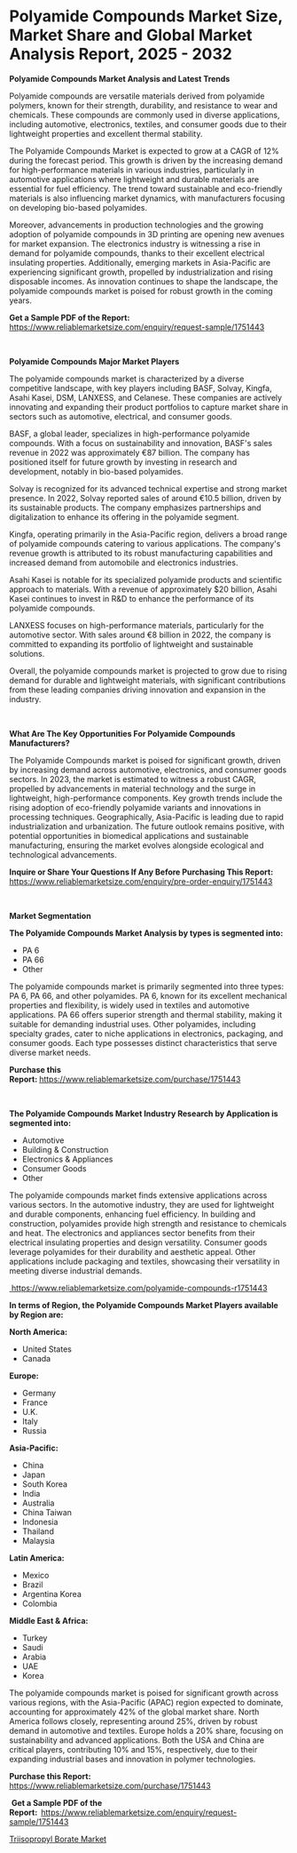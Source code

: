 <p><h1>Polyamide Compounds Market Size, Market Share and Global Market Analysis Report, 2025 - 2032</h1></p><p><strong>Polyamide Compounds Market Analysis and Latest Trends</strong></p>
<p><p>Polyamide compounds are versatile materials derived from polyamide polymers, known for their strength, durability, and resistance to wear and chemicals. These compounds are commonly used in diverse applications, including automotive, electronics, textiles, and consumer goods due to their lightweight properties and excellent thermal stability.</p><p>The Polyamide Compounds Market is expected to grow at a CAGR of 12% during the forecast period. This growth is driven by the increasing demand for high-performance materials in various industries, particularly in automotive applications where lightweight and durable materials are essential for fuel efficiency. The trend toward sustainable and eco-friendly materials is also influencing market dynamics, with manufacturers focusing on developing bio-based polyamides.</p><p>Moreover, advancements in production technologies and the growing adoption of polyamide compounds in 3D printing are opening new avenues for market expansion. The electronics industry is witnessing a rise in demand for polyamide compounds, thanks to their excellent electrical insulating properties. Additionally, emerging markets in Asia-Pacific are experiencing significant growth, propelled by industrialization and rising disposable incomes. As innovation continues to shape the landscape, the polyamide compounds market is poised for robust growth in the coming years.</p></p>
<p><strong>Get a Sample PDF of the Report:&nbsp;</strong> <a href="https://www.reliablemarketsize.com/enquiry/request-sample/1751443?utm_campaign=2946&utm_medium=2&utm_source=Github&utm_content=ia&utm_term=01042025&utm_id=polyamide-compounds">https://www.reliablemarketsize.com/enquiry/request-sample/1751443</a></p>
<p>&nbsp;</p>
<p><strong>Polyamide Compounds Major Market Players</strong></p>
<p><p>The polyamide compounds market is characterized by a diverse competitive landscape, with key players including BASF, Solvay, Kingfa, Asahi Kasei, DSM, LANXESS, and Celanese. These companies are actively innovating and expanding their product portfolios to capture market share in sectors such as automotive, electrical, and consumer goods.</p><p>BASF, a global leader, specializes in high-performance polyamide compounds. With a focus on sustainability and innovation, BASF's sales revenue in 2022 was approximately €87 billion. The company has positioned itself for future growth by investing in research and development, notably in bio-based polyamides.</p><p>Solvay is recognized for its advanced technical expertise and strong market presence. In 2022, Solvay reported sales of around €10.5 billion, driven by its sustainable products. The company emphasizes partnerships and digitalization to enhance its offering in the polyamide segment.</p><p>Kingfa, operating primarily in the Asia-Pacific region, delivers a broad range of polyamide compounds catering to various applications. The company's revenue growth is attributed to its robust manufacturing capabilities and increased demand from automobile and electronics industries.</p><p>Asahi Kasei is notable for its specialized polyamide products and scientific approach to materials. With a revenue of approximately $20 billion, Asahi Kasei continues to invest in R&D to enhance the performance of its polyamide compounds.</p><p>LANXESS focuses on high-performance materials, particularly for the automotive sector. With sales around €8 billion in 2022, the company is committed to expanding its portfolio of lightweight and sustainable solutions.</p><p>Overall, the polyamide compounds market is projected to grow due to rising demand for durable and lightweight materials, with significant contributions from these leading companies driving innovation and expansion in the industry.</p></p>
<p>&nbsp;</p>
<p><strong>What Are The Key Opportunities For Polyamide Compounds Manufacturers?</strong></p>
<p><p>The Polyamide Compounds market is poised for significant growth, driven by increasing demand across automotive, electronics, and consumer goods sectors. In 2023, the market is estimated to witness a robust CAGR, propelled by advancements in material technology and the surge in lightweight, high-performance components. Key growth trends include the rising adoption of eco-friendly polyamide variants and innovations in processing techniques. Geographically, Asia-Pacific is leading due to rapid industrialization and urbanization. The future outlook remains positive, with potential opportunities in biomedical applications and sustainable manufacturing, ensuring the market evolves alongside ecological and technological advancements.</p></p>
<p><strong>Inquire or Share Your Questions If Any Before Purchasing This Report:</strong> <a href="https://www.reliablemarketsize.com/enquiry/pre-order-enquiry/1751443?utm_campaign=2946&utm_medium=2&utm_source=Github&utm_content=ia&utm_term=01042025&utm_id=polyamide-compounds">https://www.reliablemarketsize.com/enquiry/pre-order-enquiry/1751443</a></p>
<p>&nbsp;</p>
<p><strong>Market Segmentation</strong></p>
<p><strong>The Polyamide Compounds Market Analysis by types is segmented into:</strong></p>
<p><ul><li>PA 6</li><li>PA 66</li><li>Other</li></ul></p>
<p><p>The polyamide compounds market is primarily segmented into three types: PA 6, PA 66, and other polyamides. PA 6, known for its excellent mechanical properties and flexibility, is widely used in textiles and automotive applications. PA 66 offers superior strength and thermal stability, making it suitable for demanding industrial uses. Other polyamides, including specialty grades, cater to niche applications in electronics, packaging, and consumer goods. Each type possesses distinct characteristics that serve diverse market needs.</p></p>
<p><strong>Purchase this Report:&nbsp;</strong><a href="https://www.reliablemarketsize.com/purchase/1751443?utm_campaign=2946&utm_medium=2&utm_source=Github&utm_content=ia&utm_term=01042025&utm_id=polyamide-compounds">https://www.reliablemarketsize.com/purchase/1751443</a></p>
<p>&nbsp;</p>
<p><strong>The Polyamide Compounds Market Industry Research by Application is segmented into:</strong></p>
<p><ul><li>Automotive</li><li>Building & Construction</li><li>Electronics & Appliances</li><li>Consumer Goods</li><li>Other</li></ul></p>
<p><p>The polyamide compounds market finds extensive applications across various sectors. In the automotive industry, they are used for lightweight and durable components, enhancing fuel efficiency. In building and construction, polyamides provide high strength and resistance to chemicals and heat. The electronics and appliances sector benefits from their electrical insulating properties and design versatility. Consumer goods leverage polyamides for their durability and aesthetic appeal. Other applications include packaging and textiles, showcasing their versatility in meeting diverse industrial demands.</p></p>
<p><a href="https://www.reliablemarketsize.com/polyamide-compounds-r1751443?utm_campaign=2946&utm_medium=2&utm_source=Github&utm_content=ia&utm_term=01042025&utm_id=polyamide-compounds">&nbsp;https://www.reliablemarketsize.com/polyamide-compounds-r1751443</a></p>
<p><strong>In terms of Region, the Polyamide Compounds Market Players available by Region are:</strong></p>
<p>
    <p> <strong> North America: </strong>
        <ul>
            <li>United States</li>
            <li>Canada</li>
        </ul>
        </p> 
    <p> <strong> Europe: </strong>
        <ul>
            <li>Germany</li>
            <li>France</li>
            <li>U.K.</li>
            <li>Italy</li>
            <li>Russia</li>
        </ul>
        </p> 
    <p> <strong> Asia-Pacific: </strong>
        <ul>
            <li>China</li>
            <li>Japan</li>
            <li>South Korea</li>
            <li>India</li>
            <li>Australia</li>
            <li>China Taiwan</li>
            <li>Indonesia</li>
            <li>Thailand</li>
            <li>Malaysia</li>
        </ul>
        </p> 
    <p> <strong> Latin America: </strong>
        <ul>
            <li>Mexico</li>
            <li>Brazil</li>
            <li>Argentina Korea</li>
            <li>Colombia</li>
        </ul>
        </p> 
    <p> <strong> Middle East & Africa: </strong>
        <ul>
            <li>Turkey</li>
            <li>Saudi</li>
            <li>Arabia</li>
            <li>UAE</li>
            <li>Korea</li>
        </ul>
    </p>
    </p>
<p><p>The polyamide compounds market is poised for significant growth across various regions, with the Asia-Pacific (APAC) region expected to dominate, accounting for approximately 42% of the global market share. North America follows closely, representing around 25%, driven by robust demand in automotive and textiles. Europe holds a 20% share, focusing on sustainability and advanced applications. Both the USA and China are critical players, contributing 10% and 15%, respectively, due to their expanding industrial bases and innovation in polymer technologies.</p></p>
<p><strong>Purchase this Report: </strong><a href="https://www.reliablemarketsize.com/purchase/1751443?utm_campaign=2946&utm_medium=2&utm_source=Github&utm_content=ia&utm_term=01042025&utm_id=polyamide-compounds">https://www.reliablemarketsize.com/purchase/1751443</a></p>
<p>&nbsp;<strong>Get a Sample PDF of the Report:&nbsp;&nbsp;</strong><a href="https://www.reliablemarketsize.com/enquiry/request-sample/1751443?utm_campaign=2946&utm_medium=2&utm_source=Github&utm_content=ia&utm_term=01042025&utm_id=polyamide-compounds">https://www.reliablemarketsize.com/enquiry/request-sample/1751443</a></p>
<p><strong></strong></p>
<p><p><a href="https://github.com/jenithschijf/Market-Research-Report-List-1/blob/main/triisopropyl-borate-market.md?utm_campaign=2946&utm_medium=2&utm_source=Github&utm_content=ia&utm_term=01042025&utm_id=polyamide-compounds">Triisopropyl Borate Market</a></p></p>